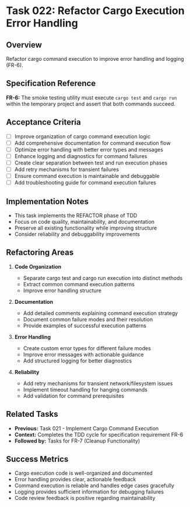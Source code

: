 # Task 022: Refactor Cargo Execution Error Handling

## Overview
Refactor cargo command execution to improve error handling and logging (FR-6).

## Specification Reference
**FR-6:** The smoke testing utility must execute `cargo test` and `cargo run` within the temporary project and assert that both commands succeed.

## Acceptance Criteria
- [ ] Improve organization of cargo command execution logic
- [ ] Add comprehensive documentation for command execution flow
- [ ] Optimize error handling with better error types and messages
- [ ] Enhance logging and diagnostics for command failures
- [ ] Create clear separation between test and run execution phases
- [ ] Add retry mechanisms for transient failures
- [ ] Ensure command execution is maintainable and debuggable
- [ ] Add troubleshooting guide for command execution failures

## Implementation Notes
- This task implements the REFACTOR phase of TDD
- Focus on code quality, maintainability, and documentation
- Preserve all existing functionality while improving structure
- Consider reliability and debuggability improvements

## Refactoring Areas
1. **Code Organization**
   - Separate cargo test and cargo run execution into distinct methods
   - Extract common command execution patterns
   - Improve error handling structure

2. **Documentation**
   - Add detailed comments explaining command execution strategy
   - Document common failure modes and their resolution
   - Provide examples of successful execution patterns

3. **Error Handling**
   - Create custom error types for different failure modes
   - Improve error messages with actionable guidance
   - Add structured logging for better diagnostics

4. **Reliability**
   - Add retry mechanisms for transient network/filesystem issues
   - Implement timeout handling for hanging commands
   - Add validation for command prerequisites

## Related Tasks
- **Previous:** Task 021 - Implement Cargo Command Execution
- **Context:** Completes the TDD cycle for specification requirement FR-6
- **Followed by:** Tasks for FR-7 (Cleanup Functionality)

## Success Metrics
- Cargo execution code is well-organized and documented
- Error handling provides clear, actionable feedback
- Command execution is reliable and handles edge cases gracefully
- Logging provides sufficient information for debugging failures
- Code review feedback is positive regarding maintainability